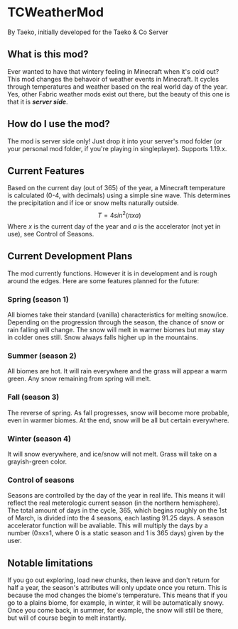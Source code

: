 # TCWeatherMod
By Taeko, initially developed for the Taeko & Co Server
## What is this mod?
Ever wanted to have that wintery feeling in Minecraft when it's cold out?
This mod changes the behavoir of weather events in Minecraft. It cycles through temperatures and weather based on the real world day of the year. Yes, other Fabric weather mods exist out there, but the beauty of
this one is that it is __*server side*__.
## How do I use the mod?
The mod is server side only! Just drop it into your server's mod folder (or your personal mod folder, if you're playing in singleplayer). Supports 1.19.x.
## Current Features
Based on the current day (out of 365) of the year, a Minecraft temperature is calculated (0-4, with decimals) using a simple sine wave. This determines the precipitation and if ice or snow melts naturally outside. 
$$T=4sin^2(\pi x a)$$
Where $x$ is the current day of the year and $a$ is the accelerator (not yet in use), see Control of Seasons.
## Current Development Plans
The mod currently functions. However it is in development and is rough around the edges. Here are some features planned for the future:
### Spring (season 1)
All biomes take their standard (vanilla) characteristics for melting snow/ice. Depending on the progression through the season, the chance of snow or rain
falling will change. The snow will melt in warmer biomes but may stay in colder ones still. Snow always falls higher up in the mountains.
### Summer (season 2)
All biomes are hot. It will rain everywhere and the grass will appear a warm green. Any snow remaining from spring will melt.
### Fall (season 3)
The reverse of spring. As fall progresses, snow will become more probable, even in warmer biomes. At the end, snow will be all but certain everywhere.
### Winter (season 4)
It will snow everywhere, and ice/snow will not melt. Grass will take on a grayish-green color.
### Control of seasons
Seasons are controlled by the day of the year in real life. This means it will reflect the real meterologic current season (in the northern hemisphere).
The total amount of days in the cycle, 365, which begins roughly on the 1st of March, is divided into the 4 seasons, each lasting 91.25 days. 
A season accelerator function will be avaliable. This will multiply the days by a number (0≤x≤1, where 0 is a static season and 1 is 365 days) given by the user.
## Notable limitations
If you go out exploring, load new chunks, then leave and don't return for half a year, the season's attributes will only update once you return.
This is because the mod changes the biome's temperature. This means that if you go to a plains biome, for example, in winter, it will be automatically
snowy. Once you come back, in summer, for example, the snow will still be there, but will of course begin to melt instantly.
